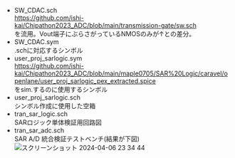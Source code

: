 - SW_CDAC.sch  
  https://github.com/ishi-kai/Chipathon2023_ADC/blob/main/transmission-gate/sw.sch  
  を流用。Vout端子にぶらさがっているNMOSのみが↑との差分。
- SW_CDAC.sym  
  .schに対応するシンボル
- user_proj_sarlogic.sym  
  https://github.com/ishi-kai/Chipathon2023_ADC/blob/main/maple0705/SAR%20Logic/caravel/openlane/user_proj_sarlogic_pex_extracted.spice  
  をsim.するのに使用するシンボル
- user_proj_sarlogic.sch  
  シンボル作成に使用した空箱
- tran_sar_logic.sch  
  SARロジック単体検証用回路図
- tran_sar_adc.sch  
  SAR A/D 統合検証テストベンチ(結果が下図)![スクリーンショット 2024-04-06 23 34 44](https://github.com/ishi-kai/Chipathon2023_ADC/assets/654720/e88be19a-a972-409c-b437-14064f13c3a3)
